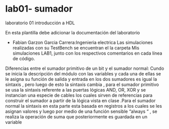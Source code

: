 # lab01- sumador 
laboratorio 01 introducción a HDL

En esta plantilla debe adicionar la documentación del laboratorio

* Fabian Garzon Garcia 
Carrera:Ingenieria electrica 
Las simulaciones realizadas con su  TestBench  se encuentran el la carpeta Mis simulaciones LAB1, junto con los respectivos comentarios en cada línea de código.

Diferencias entre el sumador primitivo de un bit y el sumador normal:
Cundo se inicia la descripción del módulo con las variables   y  cada una de ellas se le asigna su función de salida y entrada  en los dos sumadores es igual la sintaxis , pero  luego de esto la sintaxis cambia , para el sumador primitivo  se usa la sintaxis referente a las puertas lógicas AND, OR, XOR y se instancian una especie de cables los cuales sirven de referencias para construir el sumador a partir de la lógica vista en clase .Para el sumador normal la sintaxis en esta parte esta basada en registros a los cuales se les asignan valores   y luego por medio de una función  sensible “always “ ,  se realiza la operación de suma que posteriormente es guardada en un variable 


